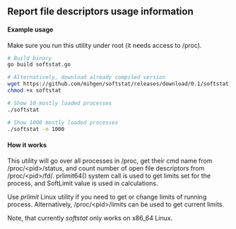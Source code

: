 ## Report file descriptors usage information

#### Example usage
Make sure you run this utility under root (it needs access to /proc).

```bash
# Build binary
go build softstat.go

# Alternatively, download already compiled version
wget https://github.com/mihgen/softstat/releases/download/0.1/softstat
chmod +x softstat

# Show 10 mostly loaded processes
./softstat

# Show 1000 mostly loaded processes
./softstat -n 1000
```

#### How it works
This utility will go over all processes in /proc, get their cmd name from /proc/\<pid\>/status, and count number of open file descriptors from /proc/\<pid\>/fd/. prlimit64() system call is used to get limits set for the process, and SoftLimit value is used in calculations.

Use *prlimit* Linux utility if you need to get or change limits of running process. Alternatively, /proc/\<pid\>/limits can be used to get current limits.

Note, that currently *softstat* only works on x86_64 Linux.
